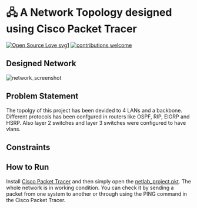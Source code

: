 # 🖧 A Network Topology designed using Cisco Packet Tracer

[![Open Source Love svg1](https://badges.frapsoft.com/os/v1/open-source.svg?v=103)](#)
[![contributions welcome](https://img.shields.io/badge/contributions-welcome-brightgreen.svg?style=flat&label=Contributions&colorA=red&colorB=black	)](#)



## Designed Network
![network_screenshot](https://github.com/user-attachments/assets/bf7b73c1-8adc-44b7-beb6-6f87d1241bdf)


## Problem Statement
The topolgy of this project has been devided to 4 LANs and a backbone. Different protocols has been confgured in routers like OSPF, RIP, EIGRP and HSRP.
Also layer 2 switches and layer 3 switches were configured to have vlans.


## Constraints


## How to Run
Install [Cisco Packet Tracer](https://www.netacad.com/courses/packet-tracer) and then simply open the [netlab_project.pkt](netlab%20project.pkt). The whole network is in working condition. You can check it by sending a packet from one system to another or through using the PING command in the Cisco Packet Tracer.







